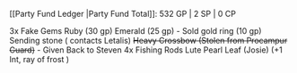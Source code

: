 [[Party Fund Ledger |Party Fund Total]]:
532 GP | 2 SP | 0 CP 

3x Fake Gems
Ruby (30 gp)
Emerald (25 gp) - Sold
gold ring (10 gp)
Sending stone ( contacts Letalis)
~~Heavy Crossbow (Stolen from Procampur Guard)~~ - Given Back to Steven
4x Fishing Rods 
Lute
Pearl Leaf (Josie) (+1 Int, ray of frost )
